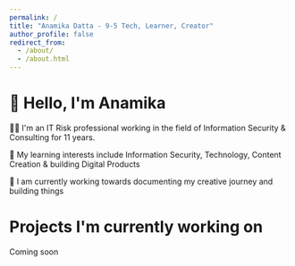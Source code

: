 ```yaml
---
permalink: /
title: "Anamika Datta - 9-5 Tech, Learner, Creator"
author_profile: false
redirect_from: 
  - /about/
  - /about.html
---
```

👋 Hello, I'm Anamika
======
👩‍💻 I'm an IT Risk professional working in the field of Information Security & Consulting for 11 years. 

📖 My learning interests include Information Security, Technology, Content Creation & building Digital Products

🎥 I am currently working towards documenting my creative journey and building things


Projects I'm currently working on
======
Coming soon


